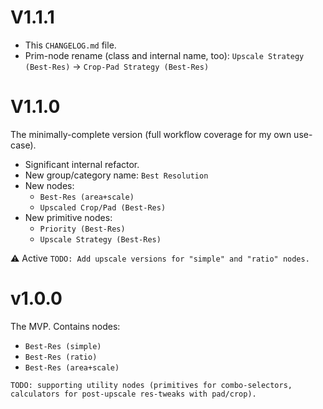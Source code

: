 # V1.1.1

- This `CHANGELOG.md` file.
- Prim-node rename (class and internal name, too): `Upscale Strategy (Best-Res)` -> `Crop-Pad Strategy (Best-Res)`

# V1.1.0

The minimally-complete version (full workflow coverage for my own use-case).
- Significant internal refactor.
- New group/category name: `Best Resolution`
- New nodes:
  - `Best-Res (area+scale)`
  - `Upscaled Crop/Pad (Best-Res)`
- New primitive nodes:
  - `Priority (Best-Res)`
  - `Upscale Strategy (Best-Res)`

⚠️ Active `TODO: Add upscale versions for "simple" and "ratio" nodes.`

# v1.0.0

The MVP. Contains nodes:
- `Best-Res (simple)`
- `Best-Res (ratio)`
- `Best-Res (area+scale)`

`TODO: supporting utility nodes (primitives for combo-selectors, calculators for post-upscale res-tweaks with pad/crop).`
